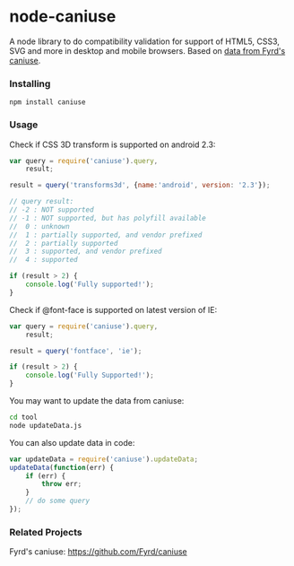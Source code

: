# node-caniuse

A node library to do compatibility validation for support of HTML5, CSS3, SVG and more in desktop and mobile browsers.
Based on [data from Fyrd's caniuse](https://github.com/Fyrd/caniuse).

### Installing
    npm install caniuse

### Usage

Check if CSS 3D transform is supported on android 2.3:

```js
var query = require('caniuse').query,
    result;

result = query('transforms3d', {name:'android', version: '2.3'});

// query result:
// -2 : NOT supported
// -1 : NOT supported, but has polyfill available
//  0 : unknown
//  1 : partially supported, and vendor prefixed
//  2 : partially supported
//  3 : supported, and vendor prefixed
//  4 : supported

if (result > 2) {
    console.log('Fully supported!');
}
```

Check if @font-face is supported on latest version of IE:

```js
var query = require('caniuse').query,
    result;

result = query('fontface', 'ie');

if (result > 2) {
    console.log('Fully Supported!');
}
```

You may want to update the data from caniuse:
```sh
cd tool
node updateData.js
```

You can also update data in code:
```js
var updateData = require('caniuse').updateData;
updateData(function(err) {
    if (err) {
        throw err;
    }
    // do some query
});
```

### Related Projects
Fyrd's caniuse: https://github.com/Fyrd/caniuse
